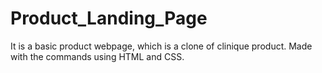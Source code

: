 # Product_Landing_Page
It is a basic product webpage, which is a clone of clinique product.
Made with the commands using HTML and CSS.

